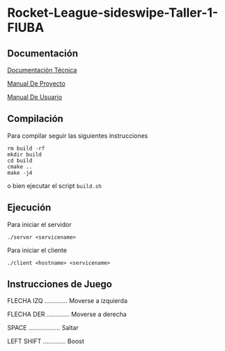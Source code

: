 # Rocket-League-sideswipe-Taller-1-FIUBA


## Documentación


[Documentación Técnica](https://github.com/aromero3003/Rocket-League-sideswipe-Taller-1-FIUBA/blob/main/Documents/RocketDT.pdf)    

[Manual De Proyecto](https://github.com/aromero3003/Rocket-League-sideswipe-Taller-1-FIUBA/blob/main/Documents/RocketMP.pdf)

[Manual De Usuario](https://github.com/aromero3003/Rocket-League-sideswipe-Taller-1-FIUBA/blob/main/Documents/RocketMU.pdf)


## Compilación

Para compilar seguir las siguientes instrucciones

```shell
rm build -rf
mkdir build
cd build
cmake ..
make -j4
```
o bien ejecutar el script `build.sh`

## Ejecución

Para iniciar el servidor

```shell
./server <servicename>
```

Para iniciar el cliente

```shell
./client <hostname> <servicename>
```

## Instrucciones de Juego

FLECHA IZQ ............. Moverse a izquierda

FLECHA DER ............. Moverse a derecha

SPACE .................. Saltar

LEFT SHIFT ............. Boost
